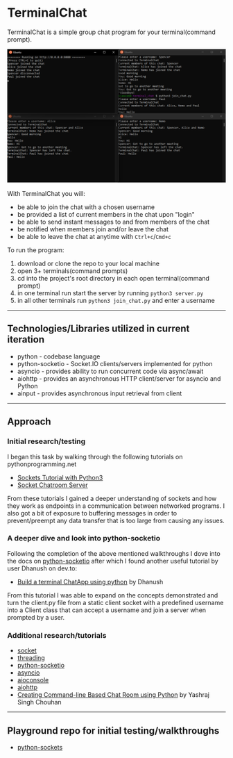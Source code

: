 # TerminalChat
TerminalChat is a simple group chat program for your terminal(command prompt). 

![terminal_chat_screen_shot](./assets/terminal_chat_screenshot.png)

With TerminalChat you will:
- be able to join the chat with a chosen username
- be provided a list of current members in the chat upon "login"
- be able to send instant messages to and from members of the chat
- be notified when members join and/or leave the chat
- be able to leave the chat at anytime with `Ctrl+c`/`Cmd+c`

To run the program:
1. download or clone the repo to your local machine
2. open 3+ terminals(command prompts) 
3. cd into the project's root directory in each open terminal(command prompt)
4. in one terminal run start the server by running `python3 server.py`
5. in all other terminals run `python3 join_chat.py` and enter a username

---

## Technologies/Libraries utilized in current iteration
- python - codebase language
- python-socketio - Socket.IO clients/servers implemented for python
- asyncio - provides ability to run concurrent code via async/await
- aiohttp - provides an asynchronous HTTP client/server for asyncio and Python
- ainput - provides asynchronous input retrieval from client

---

## Approach

### Initial research/testing
I began this task by walking through the following tutorials on pythonprogramming.net
- [Sockets Tutorial with Python3](https://pythonprogramming.net/sockets-tutorial-python-3/)
- [Socket Chatroom Server](https://pythonprogramming.net/server-chatroom-sockets-tutorial-python-3/)

From these tutorials I gained a deeper understanding of sockets and how they work as 
endpoints in a communication between networked programs. I also got a bit of 
exposure to buffering messages in order to prevent/preempt any data transfer that is 
too large from causing any issues.

### A deeper dive and look into python-socketio
Following the completion of the above mentioned walkthroughs I dove into the docs 
on [python-socketio](https://python-socketio.readthedocs.io/en/latest/) after 
which I found another useful tutorial by user Dhanush on dev.to:
- [Build a terminal ChatApp using python](https://dev.to/imdhanush/build-a-terminal-chatapp-using-python-2392) by Dhanush

From this tutorial I was able to expand on the concepts demonstrated and turn the 
client.py file from a static client socket with a predefined username into a Client class 
that can accept a username and join a server when prompted by a user. 

### Additional research/tutorials
- [socket](https://docs.python.org/3/library/socket.html?highlight=socket#module-socket)
- [threading](https://docs.python.org/3/library/threading.html)
- [python-socketio](https://python-socketio.readthedocs.io/en/latest/)
- [asyncio](https://docs.python.org/3/library/asyncio.html)
- [aioconsole](https://aioconsole.readthedocs.io/en/latest/)
- [aiohttp](https://docs.aiohttp.org/en/stable/)
- [Creating Command-line Based Chat Room using Python](https://hackernoon.com/creating-command-line-based-chat-room-using-python-oxu3u33) by Yashraj Singh Chouhan

---

## Playground repo for initial testing/walkthroughs
- [python-sockets](https://github.com/siascone/python-sockets)
